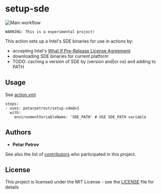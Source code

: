 # setup-sde

![Main workflow](https://github.com/petarpetrovt/setup-sde/workflows/Build/badge.svg)

```
WARNING: This is a experimental project!
```

This action sets up a Intel's SDE binaries for use in actions by:

* accepting Intel's [What If Pre-Release License Agreement](https://software.intel.com/protected-download/267266/144917)
* downloading SDE binaries for current platform
* TODO: caching a version of SDE by (version and|or os) and adding to PATH

## Usage

See [action.yml](https://github.com/petarpetrovt/setup-sde/.github/actions/setup-sde/action.yml)

```
steps:
- uses: petarpetrovt/setup-sde@v1
  with:
    environmentVariableName: 'SDE_PATH' # USE SDE_PATH variable
```

## Authors

* **Petar Petrov**

See also the list of [contributors](https://github.com/SharpPTP/setup-sde/graphs/contributors) who participated in this project.

## License

This project is licensed under the MIT License - see the [LICENSE](LICENSE) file for details
